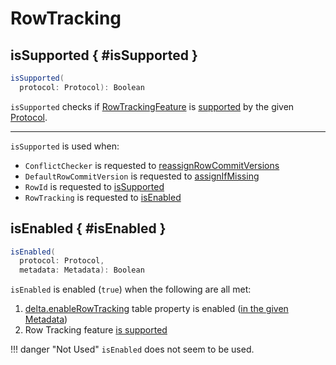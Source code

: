# RowTracking

## isSupported { #isSupported }

```scala
isSupported(
  protocol: Protocol): Boolean
```

`isSupported` checks if [RowTrackingFeature](RowTrackingFeature.md) is [supported](../table-features/TableFeatureSupport.md#isFeatureSupported) by the given [Protocol](../Protocol.md).

---

`isSupported` is used when:

* `ConflictChecker` is requested to [reassignRowCommitVersions](../ConflictChecker.md#reassignRowCommitVersions)
* `DefaultRowCommitVersion` is requested to [assignIfMissing](DefaultRowCommitVersion.md#assignIfMissing)
* `RowId` is requested to [isSupported](RowId.md#isSupported)
* `RowTracking` is requested to [isEnabled](#isEnabled)

## isEnabled { #isEnabled }

```scala
isEnabled(
  protocol: Protocol,
  metadata: Metadata): Boolean
```

`isEnabled` is enabled (`true`) when the following are all met:

1. [delta.enableRowTracking](../DeltaConfigs.md#ROW_TRACKING_ENABLED) table property is enabled ([in the given Metadata](../DeltaConfig.md#fromMetaData))
1. Row Tracking feature [is supported](#isSupported)

!!! danger "Not Used"
    `isEnabled` does not seem to be used.
